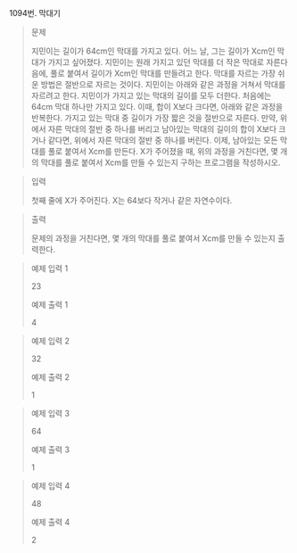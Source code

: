 1094번. 막대기

> 문제
> 
> 지민이는 길이가 64cm인 막대를 가지고 있다. 어느 날, 그는 길이가 Xcm인 막대가 가지고 싶어졌다. 지민이는 원래 가지고 있던 막대를 더 작은 막대로 자른다음에, 풀로 붙여서 길이가 Xcm인 막대를 만들려고 한다. 막대를 자르는 가장 쉬운 방법은 절반으로 자르는 것이다. 지민이는 아래와 같은 과정을 거쳐서 막대를 자르려고 한다. 지민이가 가지고 있는 막대의 길이를 모두 더한다. 처음에는 64cm 막대 하나만 가지고 있다. 이때, 합이 X보다 크다면, 아래와 같은 과정을 반복한다. 가지고 있는 막대 중 길이가 가장 짧은 것을 절반으로 자른다. 만약, 위에서 자른 막대의 절반 중 하나를 버리고 남아있는 막대의 길이의 합이 X보다 크거나 같다면, 위에서 자른 막대의 절반 중 하나를 버린다. 이제, 남아있는 모든 막대를 풀로 붙여서 Xcm를 만든다. X가 주어졌을 때, 위의 과정을 거친다면, 몇 개의 막대를 풀로 붙여서 Xcm를 만들 수 있는지 구하는 프로그램을 작성하시오. 

> 입력
> 
> 첫째 줄에 X가 주어진다. X는 64보다 작거나 같은 자연수이다.

> 출력
> 
> 문제의 과정을 거친다면, 몇 개의 막대를 풀로 붙여서 Xcm를 만들 수 있는지 출력한다.

> 예제 입력 1 
> 
> 23
> 
> 예제 출력 1 
> 
> 4
> 

> 예제 입력 2 
> 
> 32
> 
> 예제 출력 2 
> 
> 1

> 
> 예제 입력 3 
> 
> 64
> 
> 예제 출력 3
> 
> 1
>

> 예제 입력 4 
> 
> 48
> 
> 예제 출력 4 
> 
> 2
